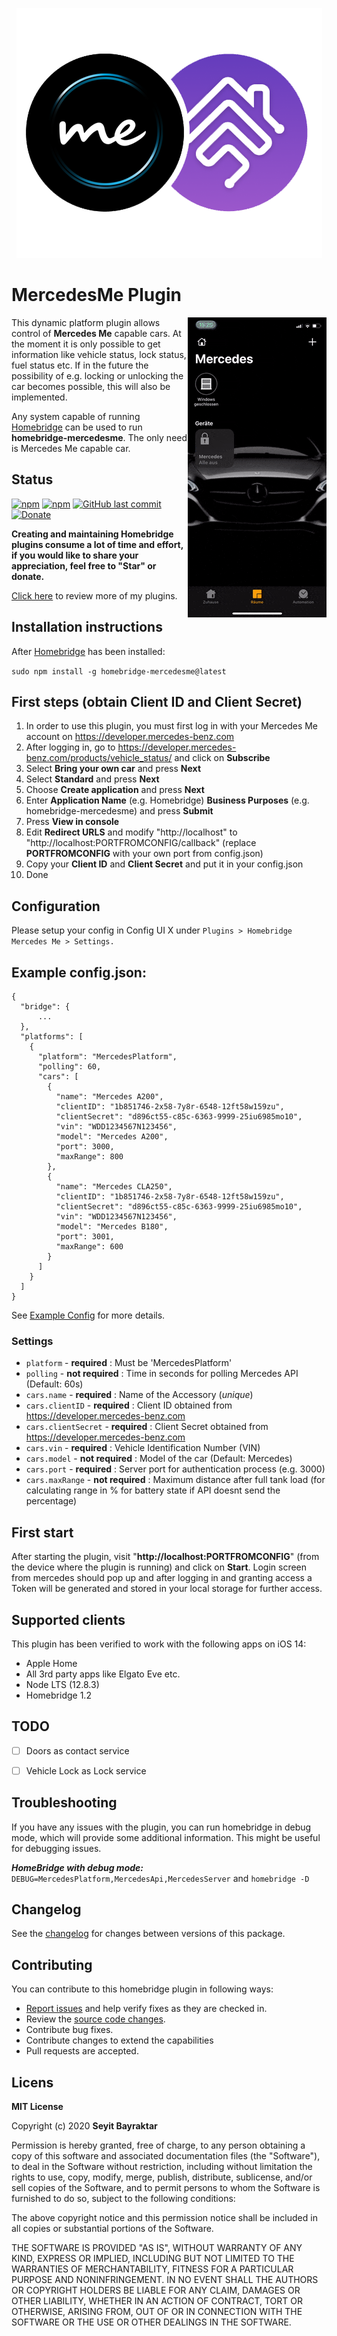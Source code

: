 <p align="center">
    <img src="https://github.com/SeydX/homebridge-mercedesme/blob/master/images/mercedesme_logo.png">
</p>



# MercedesMe Plugin

<img src="https://github.com/SeydX/homebridge-mercedesme/blob/master/images/homekit_mercedesme.gif" align="right" alt="Apple Home">

This dynamic platform plugin allows control of **Mercedes Me** capable cars. At the moment it is only possible to get information like vehicle status, lock status, fuel status etc. If in the future the possibility of e.g. locking or unlocking the car becomes possible, this will also be implemented.

Any system capable of running [Homebridge](https://github.com/nfarina/homebridge/) can be used to run **homebridge-mercedesme**. The only need is Mercedes Me capable car.




## Status

[![npm](https://img.shields.io/npm/v/homebridge-mercedesme.svg?style=flat-square)](https://www.npmjs.com/package/homebridge-mercedesme)
[![npm](https://img.shields.io/npm/dt/homebridge-mercedesme.svg?style=flat-square)](https://www.npmjs.com/package/homebridge-mercedesme)
[![GitHub last commit](https://img.shields.io/github/last-commit/SeydX/homebridge-mercedesme.svg?style=flat-square)](https://github.com/SeydX/homebridge-mercedesme)
[![Donate](https://img.shields.io/badge/Donate-PayPal-blue.svg?style=flat-square&maxAge=2592000)](https://www.paypal.com/cgi-bin/webscr?cmd=_s-xclick&hosted_button_id=NP4T3KASWQLD8)


**Creating and maintaining Homebridge plugins consume a lot of time and effort, if you would like to share your appreciation, feel free to "Star" or donate.**

[Click here](https://github.com/SeydX) to review more of my plugins.



## Installation instructions

After [Homebridge](https://github.com/nfarina/homebridge) has been installed:

```sudo npm install -g homebridge-mercedesme@latest```



## First steps (obtain Client ID and Client Secret)

1. In order to use this plugin, you must first log in with your Mercedes Me account on https://developer.mercedes-benz.com
2. After logging in, go to https://developer.mercedes-benz.com/products/vehicle_status/ and click on **Subscribe**
3. Select **Bring your own car** and press **Next**
4. Select **Standard** and press **Next**
5. Choose **Create application** and press **Next**
6. Enter **Application Name** (e.g. Homebridge) **Business Purposes** (e.g. homebridge-mercedesme) and press **Submit**
7. Press **View in console**
8. Edit **Redirect URLS** and modify "http://localhost" to "http://localhost:PORTFROMCONFIG/callback" (replace **PORTFROMCONFIG** with your own port from config.json)
9. Copy your **Client ID** and **Client Secret** and put it in your config.json
10. Done
 

 
## Configuration

Please setup your config in Config UI X under ```Plugins > Homebridge Mercedes Me > Settings.``` 
 
 
## Example config.json:

```
{
  "bridge": {
      ...
  },
  "platforms": [
    {
      "platform": "MercedesPlatform",
      "polling": 60,
      "cars": [
        {
          "name": "Mercedes A200",
          "clientID": "1b851746-2x58-7y8r-6548-12ft58w159zu",
          "clientSecret": "d896ct55-c85c-6363-9999-25iu6985mo10",
          "vin": "WDD1234567N123456",
          "model": "Mercedes A200",
          "port": 3000,
          "maxRange": 800
        },
        {
          "name": "Mercedes CLA250",
          "clientID": "1b851746-2x58-7y8r-6548-12ft58w159zu",
          "clientSecret": "d896ct55-c85c-6363-9999-25iu6985mo10",
          "vin": "WDD1234567N123456",
          "model": "Mercedes B180",
          "port": 3001,
          "maxRange": 600
        }
      ]
    }
  ]
}
```
See [Example Config](https://github.com/SeydX/homebridge-mercedesme/blob/master/example-config.json) for more details.



### Settings

* `platform` - **required** : Must be 'MercedesPlatform'
* `polling` - **not required** : Time in seconds for polling Mercedes API (Default: 60s)
* `cars.name` - **required** : Name of the Accessory (*unique*)
* `cars.clientID` - **required** : Client ID obtained from https://developer.mercedes-benz.com
* `cars.clientSecret` - **required** : Client Secret obtained from https://developer.mercedes-benz.com
* `cars.vin` - **required** : Vehicle Identification Number (VIN)
* `cars.model` - **not required** : Model of the car (Default: Mercedes)
* `cars.port` - **required** : Server port for authentication process (e.g. 3000)
* `cars.maxRange` - **not required** : Maximum distance after full tank load (for calculating range in % for battery state if API doesnt send the percentage)



## First start

After starting the plugin, visit "**http://localhost:PORTFROMCONFIG**" (from the device where the plugin is running) and click on **Start**. Login screen from mercedes should pop up and after logging in and granting access a Token will be generated and stored in your local storage for further access.



## Supported clients

This plugin has been verified to work with the following apps on iOS 14:

* Apple Home
* All 3rd party apps like Elgato Eve etc.
* Node LTS (12.8.3)
* Homebridge 1.2



## TODO
- [ ] Doors as contact service
- [ ] Vehicle Lock as Lock service



## Troubleshooting

If you have any issues with the plugin, you can run homebridge in debug mode, which will provide some additional information. This might be useful for debugging issues.

***HomeBridge with debug mode:*** ```DEBUG=MercedesPlatform,MercedesApi,MercedesServer``` and ```homebridge -D ```



## Changelog

See the [changelog](https://github.com/SeydX/homebridge-mercedesme/blob/master/CHANGELOG.md) for changes between versions of this package.



## Contributing

You can contribute to this homebridge plugin in following ways:

- [Report issues](https://github.com/SeydX/homebridge-mercedesme/issues) and help verify fixes as they are checked in.
- Review the [source code changes](https://github.com/SeydX/homebridge-mercedesme/pulls).
- Contribute bug fixes.
- Contribute changes to extend the capabilities
- Pull requests are accepted.



## Licens

**MIT License**

Copyright (c) 2020 **Seyit Bayraktar**

Permission is hereby granted, free of charge, to any person obtaining a copy
of this software and associated documentation files (the "Software"), to deal
in the Software without restriction, including without limitation the rights
to use, copy, modify, merge, publish, distribute, sublicense, and/or sell
copies of the Software, and to permit persons to whom the Software is
furnished to do so, subject to the following conditions:

The above copyright notice and this permission notice shall be included in all
copies or substantial portions of the Software.

THE SOFTWARE IS PROVIDED "AS IS", WITHOUT WARRANTY OF ANY KIND, EXPRESS OR
IMPLIED, INCLUDING BUT NOT LIMITED TO THE WARRANTIES OF MERCHANTABILITY,
FITNESS FOR A PARTICULAR PURPOSE AND NONINFRINGEMENT. IN NO EVENT SHALL THE
AUTHORS OR COPYRIGHT HOLDERS BE LIABLE FOR ANY CLAIM, DAMAGES OR OTHER
LIABILITY, WHETHER IN AN ACTION OF CONTRACT, TORT OR OTHERWISE, ARISING FROM,
OUT OF OR IN CONNECTION WITH THE SOFTWARE OR THE USE OR OTHER DEALINGS IN THE
SOFTWARE.
